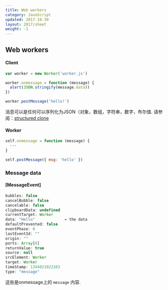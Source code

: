 ```yaml
---
title: Web workers
category: JavaScript
updated: 2017-10-30
layout: 2017/sheet
weight: -1
---
```


## Web workers

#### Client

```js
var worker = new Worker('worker.js')

worker.onmessage = function (message) {
  alert(JSON.stringify(message.data))
})

worker.postMessage('hello!')
```

消息可以是任何可以序列化为JSON（对象，数组，字符串，数字，布尔值. 请参阅：[structured clone](https://developer.mozilla.org/en-US/docs/Web/API/Web_Workers_API/Structured_clone_algorithm)

#### Worker

```js
self.onmessage = function (message) {
  ···
}

self.postMessage({ msg: 'hello' })
```

### Message data

#### [MessageEvent]

```js
bubbles: false
cancelBubble: false
cancelable: false
clipboardData: undefined
currentTarget: Worker
data: "Hello"             ← the data
defaultPrevented: false
eventPhase: 0
lastEventId: ""
origin: ""
ports: Array[0]
returnValue: true
source: null
srcElement: Worker
target: Worker
timeStamp: 1344821022383
type: "message"
```

这些是onmessage上的 `message` 内容.
